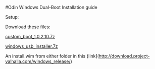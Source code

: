 #Odin Windows Dual-Boot Installation guide

Setup:

Download these files:

[custom_boot_1.0.2.10.7z](http://download.project-valhalla.com/custom_boot/custom_boot_1.0.2.10.7z)

[windows_usb_installer.7z](http://download.project-valhalla.com/custom_boot/windows_usb_installer.7z)

An install.wim from either folder in this {link](http://download.project-valhalla.com/windows_release/)
